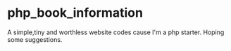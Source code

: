 # php_book_information
A simple,tiny and worthless website codes cause I'm a php starter.
Hoping some suggestions.
